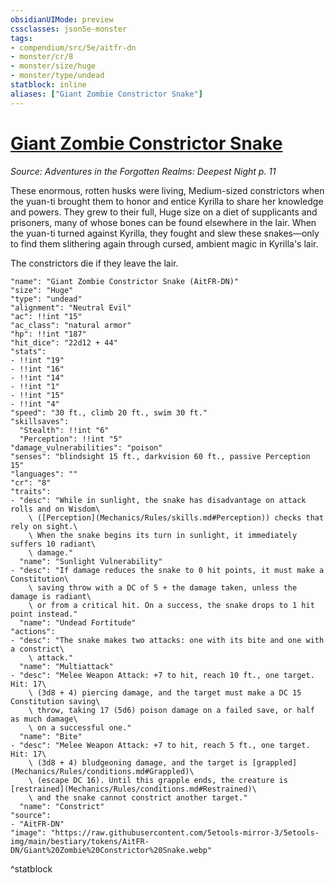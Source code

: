 ```yaml
---
obsidianUIMode: preview
cssclasses: json5e-monster
tags:
- compendium/src/5e/aitfr-dn
- monster/cr/8
- monster/size/huge
- monster/type/undead
statblock: inline
aliases: ["Giant Zombie Constrictor Snake"]
---
```

# [Giant Zombie Constrictor Snake](Mechanics\bestiary\undead/giant-zombie-constrictor-snake-aitfr-dn.md)
*Source: Adventures in the Forgotten Realms: Deepest Night p. 11*  

These enormous, rotten husks were living, Medium-sized constrictors when the yuan-ti brought them to honor and entice Kyrilla to share her knowledge and powers. They grew to their full, Huge size on a diet of supplicants and prisoners, many of whose bones can be found elsewhere in the lair. When the yuan-ti turned against Kyrilla, they fought and slew these snakes—only to find them slithering again through cursed, ambient magic in Kyrilla's lair.

The constrictors die if they leave the lair.

```statblock
"name": "Giant Zombie Constrictor Snake (AitFR-DN)"
"size": "Huge"
"type": "undead"
"alignment": "Neutral Evil"
"ac": !!int "15"
"ac_class": "natural armor"
"hp": !!int "187"
"hit_dice": "22d12 + 44"
"stats":
- !!int "19"
- !!int "16"
- !!int "14"
- !!int "1"
- !!int "15"
- !!int "4"
"speed": "30 ft., climb 20 ft., swim 30 ft."
"skillsaves":
  "Stealth": !!int "6"
  "Perception": !!int "5"
"damage_vulnerabilities": "poison"
"senses": "blindsight 15 ft., darkvision 60 ft., passive Perception 15"
"languages": ""
"cr": "8"
"traits":
- "desc": "While in sunlight, the snake has disadvantage on attack rolls and on Wisdom\
    \ ([Perception](Mechanics/Rules/skills.md#Perception)) checks that rely on sight.\
    \ When the snake begins its turn in sunlight, it immediately suffers 10 radiant\
    \ damage."
  "name": "Sunlight Vulnerability"
- "desc": "If damage reduces the snake to 0 hit points, it must make a Constitution\
    \ saving throw with a DC of 5 + the damage taken, unless the damage is radiant\
    \ or from a critical hit. On a success, the snake drops to 1 hit point instead."
  "name": "Undead Fortitude"
"actions":
- "desc": "The snake makes two attacks: one with its bite and one with a constrict\
    \ attack."
  "name": "Multiattack"
- "desc": "Melee Weapon Attack: +7 to hit, reach 10 ft., one target. Hit: 17\
    \ (3d8 + 4) piercing damage, and the target must make a DC 15 Constitution saving\
    \ throw, taking 17 (5d6) poison damage on a failed save, or half as much damage\
    \ on a successful one."
  "name": "Bite"
- "desc": "Melee Weapon Attack: +7 to hit, reach 5 ft., one target. Hit: 17\
    \ (3d8 + 4) bludgeoning damage, and the target is [grappled](Mechanics/Rules/conditions.md#Grappled)\
    \ (escape DC 16). Until this grapple ends, the creature is [restrained](Mechanics/Rules/conditions.md#Restrained)\
    \ and the snake cannot constrict another target."
  "name": "Constrict"
"source":
- "AitFR-DN"
"image": "https://raw.githubusercontent.com/5etools-mirror-3/5etools-img/main/bestiary/tokens/AitFR-DN/Giant%20Zombie%20Constrictor%20Snake.webp"
```
^statblock